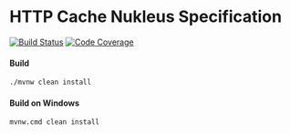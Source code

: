 # HTTP Cache Nukleus Specification

[![Build Status][build-status-image]][build-status]
[![Code Coverage][code-coverage-image]][code-coverage]

#### Build
```bash
./mvnw clean install
```
#### Build on Windows
```bash
mvnw.cmd clean install
```

[build-status-image]: https://github.com/reaktivity/nukleus-http-cache.spec/workflows/build/badge.svg
[build-status]: https://github.com/reaktivity/nukleus-http-cache.spec/actions
[code-coverage-image]: https://codecov.io/gh/reaktivity/nukleus-http-cache.spec/branch/develop/graph/badge.svg
[code-coverage]: https://codecov.io/gh/reaktivity/nukleus-http-cache.spec
